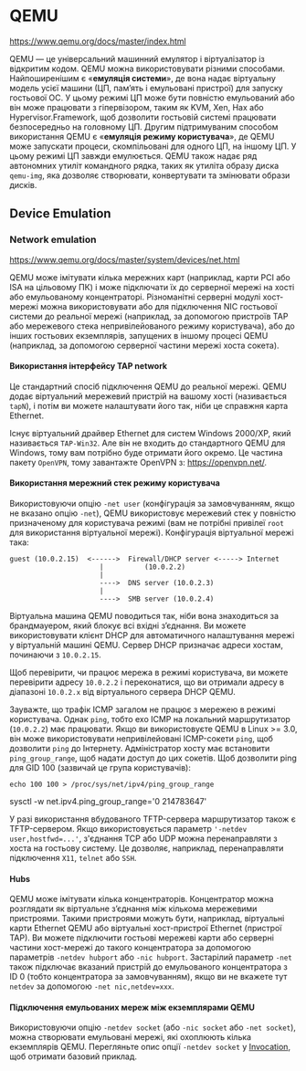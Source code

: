 # QEMU

https://www.qemu.org/docs/master/index.html

QEMU — це універсальний машинний емулятор і віртуалізатор із відкритим кодом. QEMU можна використовувати різними способами. Найпоширенішим є «**емуляція системи**», де вона надає віртуальну модель усієї машини (ЦП, пам’ять і емульовані пристрої) для запуску гостьової ОС. У цьому режимі ЦП може бути повністю емульований або він може працювати з гіпервізором, таким як KVM, Xen, Hax або Hypervisor.Framework, щоб дозволити гостьовій системі працювати безпосередньо на головному ЦП. Другим підтримуваним способом використання QEMU є «**емуляція режиму користувача**», де QEMU може запускати процеси, скомпільовані для одного ЦП, на іншому ЦП. У цьому режимі ЦП завжди емулюється. QEMU також надає ряд автономних утиліт командного рядка, таких як утиліта образу диска `qemu-img`, яка дозволяє створювати, конвертувати та змінювати образи дисків.

## Device Emulation

### Network emulation

https://www.qemu.org/docs/master/system/devices/net.html

QEMU може імітувати кілька мережних карт (наприклад, карти PCI або ISA на цільовому ПК) і може підключати їх до серверної мережі на хості або емульованому концентраторі. Різноманітні серверні модулі хост-мережі можна використовувати або для підключення NIC гостьової системи до реальної мережі (наприклад, за допомогою пристроїв TAP або мережевого стека непривілейованого режиму користувача), або до інших гостьових екземплярів, запущених в іншому процесі QEMU (наприклад, за допомогою серверної частини мережі хоста сокета).

#### Використання інтерфейсу TAP network

Це стандартний спосіб підключення QEMU до реальної мережі. QEMU додає віртуальний мережевий пристрій на вашому хості (називається `tapN`), і потім ви можете налаштувати його так, ніби це справжня карта Ethernet.

Існує віртуальний драйвер Ethernet для систем Windows 2000/XP, який називається `TAP-Win32`. Але він не входить до стандартного QEMU для Windows, тому вам потрібно буде отримати його окремо. Це частина пакету `OpenVPN`, тому завантажте OpenVPN з: https://openvpn.net/.

#### Використання мережний стек режиму користувача

Використовуючи опцію `-net user` (конфігурація за замовчуванням, якщо не вказано опцію `-net`), QEMU використовує мережевий стек у повністю призначеному для користувача режимі (вам не потрібні привілеї `root` для використання віртуальної мережі). Конфігурація віртуальної мережі така:

```
guest (10.0.2.15)  <------>  Firewall/DHCP server <-----> Internet
                      |          (10.0.2.2)
                      |
                      ---->  DNS server (10.0.2.3)
                      |
                      ---->  SMB server (10.0.2.4)
```

Віртуальна машина QEMU поводиться так, ніби вона знаходиться за брандмауером, який блокує всі вхідні з’єднання. Ви можете використовувати клієнт DHCP для автоматичного налаштування мережі у віртуальній машині QEMU. Сервер DHCP призначає адреси хостам, починаючи з `10.0.2.15`.

Щоб перевірити, чи працює мережа в режимі користувача, ви можете перевірити адресу `10.0.2.2` і переконатися, що ви отримали адресу в діапазоні `10.0.2.x` від віртуального сервера DHCP QEMU.

Зауважте, що трафік ICMP загалом не працює з мережею в режимі користувача. Однак `ping`, тобто ехо ICMP  на локальний маршрутизатор (`10.0.2.2`) має працювати. Якщо ви використовуєте QEMU в Linux >= 3.0, він може використовувати непривілейовані ICMP-сокети `ping`, щоб дозволити `ping` до Інтернету. Адміністратор хосту має встановити `ping_group_range`, щоб надати доступ до цих сокетів. Щоб дозволити ping для GID 100 (зазвичай це група користувачів):

```
echo 100 100 > /proc/sys/net/ipv4/ping_group_range
```

 sysctl -w net.ipv4.ping_group_range='0 214783647'

У разі використання вбудованого TFTP-сервера маршрутизатор також є TFTP-сервером. Якщо використовується параметр `'-netdev user,hostfwd=...'`, з'єднання TCP або UDP можна перенаправляти з хоста на гостьову систему. Це дозволяє, наприклад, перенаправляти підключення `X11`, `telnet` або `SSH`.

#### Hubs

QEMU може імітувати кілька концентраторів. Концентратор можна розглядати як віртуальне з’єднання між кількома мережевими пристроями. Такими пристроями можуть бути, наприклад, віртуальні карти Ethernet QEMU або віртуальні хост-пристрої Ethernet (пристрої TAP). Ви можете підключити гостьові мережеві карти або серверні частини хост-мережі до такого концентратора за допомогою параметрів `-netdev hubport` або `-nic hubport`. Застарілий параметр `-net` також підключає вказаний пристрій до емульованого концентратора з ID 0 (тобто концентратора за замовчуванням), якщо ви не вкажете тут `netdev` за допомогою `-net nic,netdev=xxx`.

#### Підключення емульованих мереж між екземплярами QEMU 

Використовуючи опцію `-netdev socket` (або `-nic socket` або `-net socket`), можна створювати емульовані мережі, які охоплюють кілька екземплярів QEMU. Перегляньте опис опції `-netdev socket` у [Invocation](https://www.qemu.org/docs/master/system/invocation.html#sec-005finvocation), щоб отримати базовий приклад.